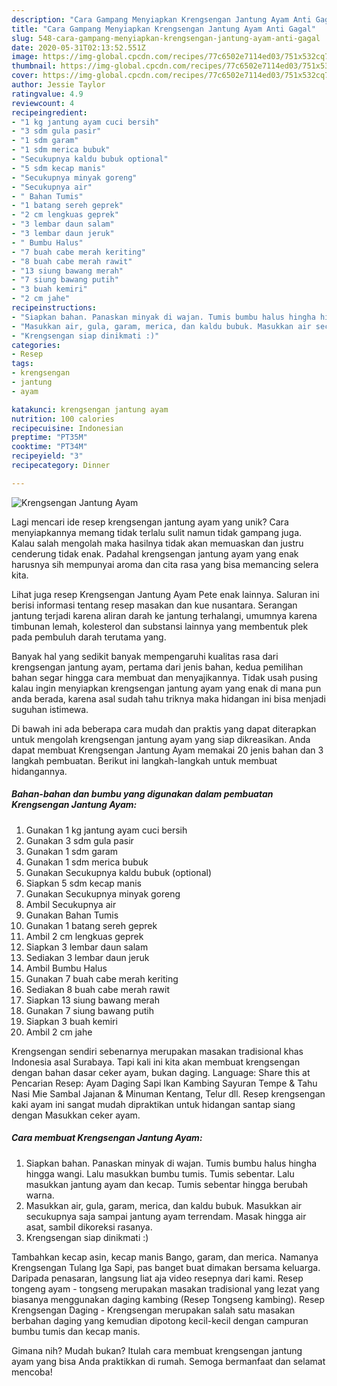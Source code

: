 ```yaml
---
description: "Cara Gampang Menyiapkan Krengsengan Jantung Ayam Anti Gagal"
title: "Cara Gampang Menyiapkan Krengsengan Jantung Ayam Anti Gagal"
slug: 548-cara-gampang-menyiapkan-krengsengan-jantung-ayam-anti-gagal
date: 2020-05-31T02:13:52.551Z
image: https://img-global.cpcdn.com/recipes/77c6502e7114ed03/751x532cq70/krengsengan-jantung-ayam-foto-resep-utama.jpg
thumbnail: https://img-global.cpcdn.com/recipes/77c6502e7114ed03/751x532cq70/krengsengan-jantung-ayam-foto-resep-utama.jpg
cover: https://img-global.cpcdn.com/recipes/77c6502e7114ed03/751x532cq70/krengsengan-jantung-ayam-foto-resep-utama.jpg
author: Jessie Taylor
ratingvalue: 4.9
reviewcount: 4
recipeingredient:
- "1 kg jantung ayam cuci bersih"
- "3 sdm gula pasir"
- "1 sdm garam"
- "1 sdm merica bubuk"
- "Secukupnya kaldu bubuk optional"
- "5 sdm kecap manis"
- "Secukupnya minyak goreng"
- "Secukupnya air"
- " Bahan Tumis"
- "1 batang sereh geprek"
- "2 cm lengkuas geprek"
- "3 lembar daun salam"
- "3 lembar daun jeruk"
- " Bumbu Halus"
- "7 buah cabe merah keriting"
- "8 buah cabe merah rawit"
- "13 siung bawang merah"
- "7 siung bawang putih"
- "3 buah kemiri"
- "2 cm jahe"
recipeinstructions:
- "Siapkan bahan. Panaskan minyak di wajan. Tumis bumbu halus hingha hingga wangi. Lalu masukkan bumbu tumis. Tumis sebentar. Lalu masukkan jantung ayam dan kecap. Tumis sebentar hingga berubah warna."
- "Masukkan air, gula, garam, merica, dan kaldu bubuk. Masukkan air secukupnya saja sampai jantung ayam terrendam. Masak hingga air asat, sambil dikoreksi rasanya."
- "Krengsengan siap dinikmati :)"
categories:
- Resep
tags:
- krengsengan
- jantung
- ayam

katakunci: krengsengan jantung ayam 
nutrition: 100 calories
recipecuisine: Indonesian
preptime: "PT35M"
cooktime: "PT34M"
recipeyield: "3"
recipecategory: Dinner

---
```



![Krengsengan Jantung Ayam](https://img-global.cpcdn.com/recipes/77c6502e7114ed03/751x532cq70/krengsengan-jantung-ayam-foto-resep-utama.jpg)

Lagi mencari ide resep krengsengan jantung ayam yang unik? Cara menyiapkannya memang tidak terlalu sulit namun tidak gampang juga. Kalau salah mengolah maka hasilnya tidak akan memuaskan dan justru cenderung tidak enak. Padahal krengsengan jantung ayam yang enak harusnya sih mempunyai aroma dan cita rasa yang bisa memancing selera kita.

Lihat juga resep Krengsengan Jantung Ayam Pete enak lainnya. Saluran ini berisi informasi tentang resep masakan dan kue nusantara. Serangan jantung terjadi karena aliran darah ke jantung terhalangi, umumnya karena timbunan lemah, kolesterol dan substansi lainnya yang membentuk plek pada pembuluh darah terutama yang.

Banyak hal yang sedikit banyak mempengaruhi kualitas rasa dari krengsengan jantung ayam, pertama dari jenis bahan, kedua pemilihan bahan segar hingga cara membuat dan menyajikannya. Tidak usah pusing kalau ingin menyiapkan krengsengan jantung ayam yang enak di mana pun anda berada, karena asal sudah tahu triknya maka hidangan ini bisa menjadi suguhan istimewa.


Di bawah ini ada beberapa cara mudah dan praktis yang dapat diterapkan untuk mengolah krengsengan jantung ayam yang siap dikreasikan. Anda dapat membuat Krengsengan Jantung Ayam memakai 20 jenis bahan dan 3 langkah pembuatan. Berikut ini langkah-langkah untuk membuat hidangannya.

<!--inarticleads1-->

##### Bahan-bahan dan bumbu yang digunakan dalam pembuatan Krengsengan Jantung Ayam:

1. Gunakan 1 kg jantung ayam cuci bersih
1. Gunakan 3 sdm gula pasir
1. Gunakan 1 sdm garam
1. Gunakan 1 sdm merica bubuk
1. Gunakan Secukupnya kaldu bubuk (optional)
1. Siapkan 5 sdm kecap manis
1. Gunakan Secukupnya minyak goreng
1. Ambil Secukupnya air
1. Gunakan  Bahan Tumis
1. Gunakan 1 batang sereh geprek
1. Ambil 2 cm lengkuas geprek
1. Siapkan 3 lembar daun salam
1. Sediakan 3 lembar daun jeruk
1. Ambil  Bumbu Halus
1. Gunakan 7 buah cabe merah keriting
1. Sediakan 8 buah cabe merah rawit
1. Siapkan 13 siung bawang merah
1. Gunakan 7 siung bawang putih
1. Siapkan 3 buah kemiri
1. Ambil 2 cm jahe


Krengsengan sendiri sebenarnya merupakan masakan tradisional khas Indonesia asal Surabaya. Tapi kali ini kita akan membuat krengsengan dengan bahan dasar ceker ayam, bukan daging. Language: Share this at Pencarian Resep: Ayam Daging Sapi Ikan Kambing Sayuran Tempe &amp; Tahu Nasi Mie Sambal Jajanan &amp; Minuman Kentang, Telur dll. Resep krengsengan kaki ayam ini sangat mudah dipraktikan untuk hidangan santap siang dengan Masukkan ceker ayam. 

<!--inarticleads2-->

##### Cara membuat Krengsengan Jantung Ayam:

1. Siapkan bahan. Panaskan minyak di wajan. Tumis bumbu halus hingha hingga wangi. Lalu masukkan bumbu tumis. Tumis sebentar. Lalu masukkan jantung ayam dan kecap. Tumis sebentar hingga berubah warna.
1. Masukkan air, gula, garam, merica, dan kaldu bubuk. Masukkan air secukupnya saja sampai jantung ayam terrendam. Masak hingga air asat, sambil dikoreksi rasanya.
1. Krengsengan siap dinikmati :)


Tambahkan kecap asin, kecap manis Bango, garam, dan merica. Namanya Krengsengan Tulang Iga Sapi, pas banget buat dimakan bersama keluarga. Daripada penasaran, langsung liat aja video resepnya dari kami. Resep tongeng ayam - tongseng merupakan masakan tradisional yang lezat yang biasanya menggunakan daging kambing (Resep Tongseng kambing). Resep Krengsengan Daging - Krengsengan merupakan salah satu masakan berbahan daging yang kemudian dipotong kecil-kecil dengan campuran bumbu tumis dan kecap manis. 

Gimana nih? Mudah bukan? Itulah cara membuat krengsengan jantung ayam yang bisa Anda praktikkan di rumah. Semoga bermanfaat dan selamat mencoba!
